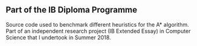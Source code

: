 ## Part of the IB Diploma Programme
Source code used to benchmark different heuristics for the A* algorithm. Part of an independent research project (IB Extended Essay) in Computer Science that I undertook in Summer 2018.
